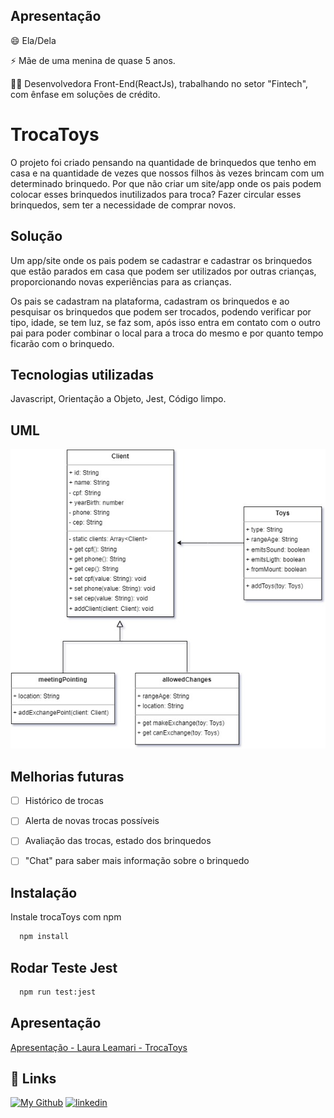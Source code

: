 
## Apresentação

😄 Ela/Dela

⚡️ Mãe de uma menina de quase 5 anos.

👩‍💻 Desenvolvedora Front-End(ReactJs), trabalhando no setor "Fintech", com ênfase em soluções de crédito.


# TrocaToys

O projeto foi criado pensando na quantidade de brinquedos que tenho em casa e na quantidade de vezes que nossos filhos às vezes brincam com um determinado brinquedo.
Por que não criar um site/app onde os pais podem colocar esses brinquedos inutilizados para troca? Fazer circular esses brinquedos, sem ter a necessidade de comprar novos.


## Solução

Um app/site onde os pais podem se cadastrar e cadastrar os brinquedos que estão parados em casa que podem ser utilizados por outras crianças, proporcionando novas experiências para as crianças.

Os pais se cadastram na plataforma, cadastram os brinquedos e ao pesquisar os brinquedos que podem ser trocados, podendo verificar por tipo, idade, se tem luz, se faz som, após isso entra em contato com o outro pai para poder combinar o local para a troca do mesmo e por quanto  tempo ficarão com o brinquedo.
## Tecnologias utilizadas

Javascript, Orientação a Objeto, Jest, Código limpo.

## UML


![UML](./Diagrama-TrocaToys.jpg?raw=true)


## Melhorias futuras

- [ ]  Histórico de trocas
- [ ]  Alerta de novas trocas possíveis
- [ ]  Avaliação das trocas, estado dos brinquedos
- [ ]  "Chat" para saber mais informação sobre o brinquedo


## Instalação

Instale trocaToys com npm

```bash
  npm install
```

## Rodar Teste Jest

```bash
  npm run test:jest
```
## Apresentação



[Apresentação - Laura Leamari - TrocaToys](https://docs.google.com/presentation/d/13BsrvUL0togXAdkA84hTJnq2_twGDV4hWuMbvlrZELI/edit?usp=sharing)


## 🔗 Links
[![My Github](https://img.shields.io/badge/my_portfolio-000?style=for-the-badge&logo=ko-fi&logoColor=white)](https://github.com/lauraleamari)
[![linkedin](https://img.shields.io/badge/linkedin-0A66C2?style=for-the-badge&logo=linkedin&logoColor=white)](https://www.linkedin.com/in/lauraleamari/)